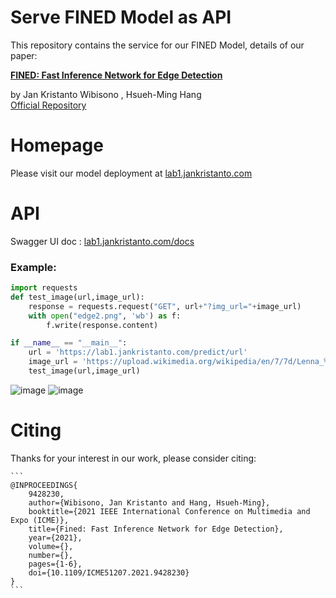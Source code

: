 # Serve FINED Model as API

This repository contains the service for our FINED Model, details of our paper:

**[FINED: Fast Inference Network for Edge Detection](https://www.computer.org/csdl/proceedings-article/icme/2021/09428230/1uimbqYAE9i)**

by Jan Kristanto Wibisono , Hsueh-Ming Hang   
[Official Repository](https://github.com/jannctu/FINED)
# Homepage 
Please visit our model deployment at [lab1.jankristanto.com](https://lab1.jankristanto.com)

# API
Swagger UI doc : [lab1.jankristanto.com/docs](https://lab1.jankristanto.com/docs)

### Example:

```python 
import requests
def test_image(url,image_url):
    response = requests.request("GET", url+"?img_url="+image_url)
    with open("edge2.png", 'wb') as f:
        f.write(response.content)

if __name__ == "__main__":
    url = 'https://lab1.jankristanto.com/predict/url'
    image_url = 'https://upload.wikimedia.org/wikipedia/en/7/7d/Lenna_%28test_image%29.png'
    test_image(url,image_url)
```
![image](https://upload.wikimedia.org/wikipedia/en/7/7d/Lenna_%28test_image%29.png)
![image](https://lab1.jankristanto.com/static/img/edge2.png)

# Citing
Thanks for your interest in our work, please consider citing:

    ```
    @INPROCEEDINGS{
	    9428230,
		author={Wibisono, Jan Kristanto and Hang, Hsueh-Ming},
		booktitle={2021 IEEE International Conference on Multimedia and Expo (ICME)}, 
		title={Fined: Fast Inference Network for Edge Detection}, 
		year={2021},
		volume={},
		number={},
		pages={1-6},
		doi={10.1109/ICME51207.2021.9428230}
	}
	```